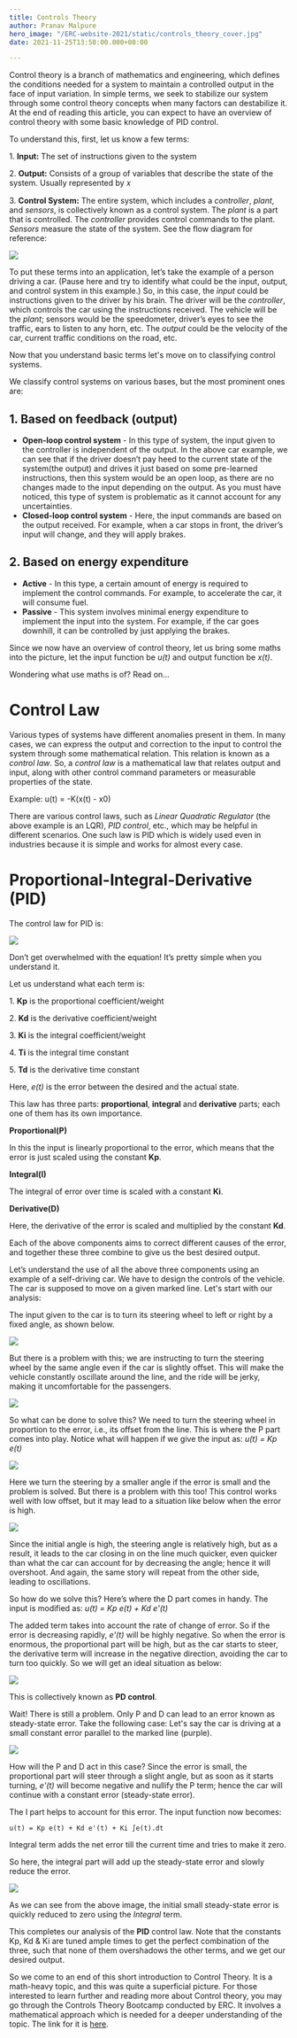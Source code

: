 ```yaml
---
title: Controls Theory
author: Pranav Malpure
hero_image: "/ERC-website-2021/static/controls_theory_cover.jpg"
date: 2021-11-25T13:50:00.000+00:00

---
```

Control theory is a branch of mathematics and engineering, which defines the conditions needed for a system to maintain a controlled output in the face of input variation. In simple terms, we seek to stabilize our system through some control theory concepts when many factors can destabilize it. At the end of reading this article, you can expect to have an overview of control theory with some basic knowledge of PID control.

To understand this, first, let us know a few terms:

1\. **Input:** The set of instructions given to the system

2\. **Output:** Consists of a group of variables that describe the state of the system. Usually represented by 𝑥

3\. **Control System:** The entire system, which includes a _controller_, _plant_, and _sensors_, is collectively known as a control system. The _plant_ is a part that is controlled. The _controller_ provides control commands to the plant. _Sensors_ measure the state of the system. See the flow diagram for reference:

![](/ERC-website-2021/static/image9.png)

To put these terms into an application, let’s take the example of a person driving a car. (Pause here and try to identify what could be the input, output, and control system in this example.) So, in this case, the _input_ could be instructions given to the driver by his brain. The driver will be the _controller_, which controls the car using the instructions received. The vehicle will be the _plant_; sensors would be the speedometer, driver’s eyes to see the traffic, ears to listen to any horn, etc. The _output_ could be the velocity of the car, current traffic conditions on the road, etc.

Now that you understand basic terms let's move on to classifying control systems.

We classify control systems on various bases, but the most prominent ones are:

## 1. Based on feedback (output)

* **Open-loop control system** - In this type of system, the input given to the controller is independent of the output. In the above car example, we can see that if the driver doesn’t pay heed to the current state of the system(the output) and drives it just based on some pre-learned instructions, then this system would be an open loop, as there are no changes made to the input depending on the output. As you must have noticed, this type of system is problematic as it cannot account for any uncertainties.
* **Closed-loop control system** - Here, the input commands are based on the output received. For example, when a car stops in front, the driver’s input will change, and they will apply brakes.

## 2. Based on energy expenditure

* **Active** - In this type, a certain amount of energy is required to implement the control commands. For example, to accelerate the car, it will consume fuel.
* **Passive** - This system involves minimal energy expenditure to implement the input into the system. For example, if the car goes downhill, it can be controlled by just applying the brakes.

Since we now have an overview of control theory, let us bring some maths into the picture, let the input function be _u(t)_ and output function be _x(t)_.

Wondering what use maths is of? Read on...

# Control Law

Various types of systems have different anomalies present in them. In many cases, we can express the output and correction to the input to control the system through some mathematical relation. This relation is known as a _control law_. So, a _control law_ is a mathematical law that relates output and input, along with other control command parameters or measurable properties of the state.

Example:   		u(t) = -K(x(t) - x0)

There are various control laws, such as _Linear Quadratic Regulator_ (the above example is an LQR), _PID control_, etc., which may be helpful in different scenarios. One such law is PID which is widely used even in industries because it is simple and works for almost every case.

# Proportional-Integral-Derivative (PID)

The control law for PID is:

![](/ERC-website-2021/static/image5.png)

Don’t get overwhelmed with the equation! It’s pretty simple when you understand it.

Let us understand what each term is:

1\. **Kp** is the proportional coefficient/weight

2\. **Kd** is the derivative coefficient/weight

3\. **Ki** is the integral coefficient/weight

4\. **Ti** is the integral time constant

5\. **Td** is the derivative time constant

Here, _e(t)_ is the error between the desired and the actual state.

This law has three parts: **proportional**, **integral** and **derivative** parts; each one of them has its own importance.

**Proportional(P)**

In this the input is linearly proportional to the error, which means that the error is just scaled using the constant **Kp**.

**Integral(I)**

The integral of error over time is scaled with a constant **Ki**.

**Derivative(D)**

Here, the derivative of the error is scaled and multiplied by the constant **Kd**.

Each of the above components aims to correct different causes of the error, and together these three combine to give us the best desired output.

Let’s understand the use of all the above three components using an example of a self-driving car. We have to design the controls of the vehicle. The car is supposed to move on a given marked line. Let's start with our analysis:

The input given to the car is to turn its steering wheel to left or right by a fixed angle, as shown below.

![](/ERC-website-2021/static/image8.png)

But there is a problem with this; we are instructing to turn the steering wheel by the same angle even if the car is slightly offset. This will make the vehicle constantly oscillate around the line, and the ride will be jerky, making it uncomfortable for the passengers.

![](/ERC-website-2021/static/image3.png)

So what can be done to solve this? We need to turn the steering wheel in proportion to the error, i.e., its offset from the line. This is where the P part comes into play. Notice what will happen if we give the input as: _u(t) = Kp e(t)_

![](/ERC-website-2021/static/image2.png)

Here we turn the steering by a smaller angle if the error is small and the problem is solved. But there is a problem with this too! This control works well with low offset, but it may lead to a situation like below when the error is high.

![](/ERC-website-2021/static/image7.png)

Since the initial angle is high, the steering angle is relatively high, but as a result, it leads to the car closing in on the line much quicker, even quicker than what the car can account for by decreasing the angle; hence it will overshoot. And again, the same story will repeat from the other side, leading to oscillations.

So how do we solve this? Here’s where the D part comes in handy. The input is modified as:  _u(t) = Kp e(t)  +  Kd e'(t)_

The added term takes into account the rate of change of error. So if the error is decreasing rapidly, _e'(t)_ will be highly negative. So when the error is enormous, the proportional part will be high, but as the car starts to steer, the derivative term will increase in the negative direction, avoiding the car to turn too quickly. So we will get an ideal situation as below:

![](/ERC-website-2021/static/image4.png)

This is collectively known as **PD control**.

Wait! There is still a problem. Only P and D can lead to an error known as steady-state error. Take the following case: Let's say the car is driving at a small constant error parallel to the marked line (purple).

![](/ERC-website-2021/static/image1.png)

How will the P and D act in this case? Since the error is small, the proportional part will steer through a slight angle, but as soon as it starts turning, _e'(t)_ will become negative and nullify the P term; hence the car will continue with a constant error (steady-state error).

The I part helps to account for this error. The input function now becomes:

`u(t) = Kp e(t) + Kd e'(t) + Ki ∫e(t).dt`

Integral term adds the net error till the current time and tries to make it zero.

So here, the integral part will add up the steady-state error and slowly reduce the error.

![](/ERC-website-2021/static/image6.png)

As we can see from the above image, the initial small steady-state error is quickly reduced to zero using the _Integral_ term.

This completes our analysis of the **PID** control law. Note that the constants Kp, Kd  & Ki are tuned ample times to get the perfect combination of the three, such that none of them overshadows the other terms, and we get our desired output.

So we come to an end of this short introduction to Control Theory. It is a math-heavy topic, and this was quite a superficial picture. For those interested to learn further and reading more about Control theory, you may go through the Controls Theory Bootcamp conducted by ERC. It involves a mathematical approach which is needed for a deeper understanding of the topic. The link for it is [here](https://github.com/erciitb/tss-controls-theory "here").